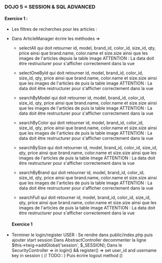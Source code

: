 ### DOJO 5 = SESSION & SQL ADVANCED 

#### Exercice 1 :

- Les filtres de recherches pour les articles :
- Dans ArticleManager écrire les méthodes =>
  
  * selectAll qui doit retourner id, model, brand_id, color_id, size_id, qty, price ainsi que brand.name, color.name et size.size ainsi que les images de l'articles depuis la table image
  ATTENTION : La data doit être restructurer pour s'afficher correctement dans la vue

  * selectOneById qui doit retourner id, model, brand_id, color_id, size_id, qty, price ainsi que brand.name, color.name et size.size ainsi que les images de l'articles de puis la table image
  ATTENTION : La data doit être restructurer pour s'afficher correctement dans la vue

  * searchByModel qui doit retourner id, model, brand_id, color_id, size_id, qty, price ainsi que brand.name, color.name et size.size ainsi que les images de l'articles de puis la table image
  ATTENTION : La data doit être restructurer pour s'afficher correctement dans la vue

  * searchByColor qui doit retourner id, model, brand_id, color_id, size_id, qty, price ainsi que brand.name, color.name et size.size ainsi que les images de l'articles de puis la table image
  ATTENTION : La data doit être restructurer pour s'afficher correctement dans la vue

  * searchBySize qui doit retourner id, model, brand_id, color_id, size_id, qty, price ainsi que brand.name, color.name et size.size ainsi que les images de l'articles de puis la table image
  ATTENTION : La data doit être restructurer pour s'afficher correctement dans la vue

  * searchByBrand qui doit retourner id, model, brand_id, color_id, size_id, qty, price ainsi que brand.name, color.name et size.size ainsi que les images de l'articles de puis la table image
  ATTENTION : La data doit être restructurer pour s'afficher correctement dans la vue

  * searchFull qui doit retourner id, model, brand_id, color_id, size_id, qty, price ainsi que brand.name, color.name et size.size ainsi que les images de l'articles de puis la table image
  ATTENTION : La data doit être restructurer pour s'afficher correctement dans la vue

  #### Exercice 1 

 - Terminer le login/register USER : 
Se rendre dans public/index.php puis ajouter start session
Dans AbstractController decommenter la ligne $this->twig->addGlobal('session', $_SESSION);
Dans le SecurityController => in login() && register() => set user_id and username key in session ( // TODO:: )
Puis écrire logout method ()